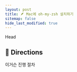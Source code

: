 ```yaml
---
layout: post
title: 🪶 Mac에 oh-my-zsh 설치하기
sitemap: false
hide_last_modified: true
---
```


Head

## 📖 Directions

이거슨 진행 절차